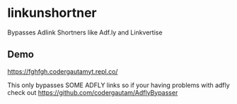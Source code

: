 # linkunshortner
Bypasses Adlink Shortners like Adf.ly and Linkvertise

## Demo
https://fghfgh.codergautamyt.repl.co/

This only bypasses SOME ADFLY links so if your having problems with adfly check out https://github.com/codergautam/AdflyBypasser
